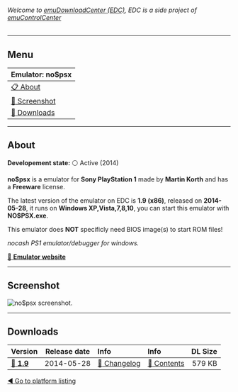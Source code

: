 ###### Welcome to [emuDownloadCenter (EDC)](https://github.com/PhoenixInteractiveNL/emuDownloadCenter/wiki/), EDC is a side project of [emuControlCenter](https://github.com/PhoenixInteractiveNL/emuControlCenter/wiki/)
***
## Menu
| **Emulator: no$psx** |
|:---------|
| [:clipboard: About](#about) |
| [:sunrise: Screenshot](#screenshot) |
| [:floppy_disk: Downloads](#downloads) |
***
## About
**Developement state:** :white_circle: Active (2014)

**no$psx** is a emulator for **Sony PlayStation 1** made by **Martin Korth** and has a **Freeware** license.

The latest version of the emulator on EDC is **1.9 (x86)**, released on **2014-05-28**, it runs on **Windows XP,Vista,7,8,10**, you can start this emulator with **NO$PSX.exe**.

This emulator does **NOT** specificly need BIOS image(s) to start ROM files!

_nocash PS1 emulator/debugger for windows._

[:link: **Emulator website**](http://problemkaputt.de/index.htm)
***
## Screenshot
![](https://raw.githubusercontent.com/PhoenixInteractiveNL/emuDownloadCenter/master/hooks/nopsx/screen.jpg "no$psx screenshot.")
***
## Downloads
| Version  | Release date  | Info       | Info       | DL Size    |
|:---------|:-------------:|:-----------|:-----------|-----------:|
| [:floppy_disk: **1.9**](https://github.com/PhoenixInteractiveNL/edc-repo0001/raw/master/nopsx/1.9.7z) | 2014-05-28 | [:page_facing_up: Changelog](https://github.com/PhoenixInteractiveNL/edc-repo0001/blob/master/nopsx/1.9_changelog.txt) | [:mag_right: Contents](https://github.com/PhoenixInteractiveNL/edc-repo0001/blob/master/nopsx/1.9_contents.txt) | 579 KB |

[:arrow_backward: Go to platform listing](https://github.com/PhoenixInteractiveNL/emuDownloadCenter/wiki/EDC-Platform-List)
